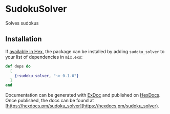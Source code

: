 # SudokuSolver

Solves sudokus

## Installation

If [available in Hex](https://hex.pm/docs/publish), the package can be installed
by adding `sudoku_solver` to your list of dependencies in `mix.exs`:

```elixir
def deps do
  [
    {:sudoku_solver, "~> 0.1.0"}
  ]
end
```

Documentation can be generated with [ExDoc](https://github.com/elixir-lang/ex_doc)
and published on [HexDocs](https://hexdocs.pm). Once published, the docs can
be found at [https://hexdocs.pm/sudoku_solver](https://hexdocs.pm/sudoku_solver).


